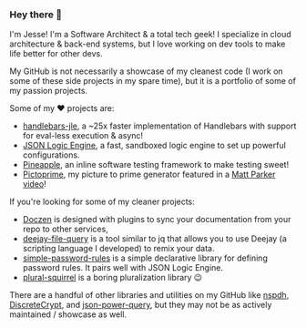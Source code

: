### Hey there 👋

I'm Jesse! I'm a Software Architect & a total tech geek! I specialize in cloud architecture & back-end systems, but I love working on dev tools to make life better for other devs.

My GitHub is not necessarily a showcase of my cleanest code (I work on some of these side projects in my spare time), but it is a portfolio of some of my passion projects.

Some of my ❤️ projects are:
- [handlebars-jle](https://github.com/TotalTechGeek/handlebars-jle), a ~25x faster implementation of Handlebars with support for eval-less execution & async!
- [JSON Logic Engine](https://github.com/json-logic/json-logic-engine), a fast, sandboxed logic engine to set up powerful configurations.
- [Pineapple](https://github.com/TotalTechGeek/pineapple), an inline software testing framework to make testing sweet!
- [Pictoprime](https://github.com/TotalTechGeek/pictoprime), my picture to prime generator featured in a [Matt Parker video](https://youtu.be/dET2l8l3upU?t=864)! 


If you're looking for some of my cleaner projects:
- [Doczen](https://github.com/TotalTechGeek/doczen) is designed with plugins to sync your documentation from your repo to other services,
- [deejay-file-query](https://github.com/TotalTechGeek/deejay-file-query) is a tool similar to jq that allows you to use Deejay (a scripting language I developed) to remix your data.
- [simple-password-rules](https://github.com/TotalTechGeek/simple-password-rules) is a simple declarative library for defining password rules. It pairs well with JSON Logic Engine.
- [plural-squirrel](https://github.com/TotalTechGeek/plural-squirrel) is a boring pluralization library 😉


There are a handful of other libraries and utilities on my GitHub like [nspdh](https://github.com/TotalTechGeek/nspdh), [DiscreteCrypt](https://github.com/TotalTechGeek/discretecrypt), and [json-power-query](https://github.com/TotalTechGeek/json-power-query), but they may not be as actively maintained / showcase as well.
